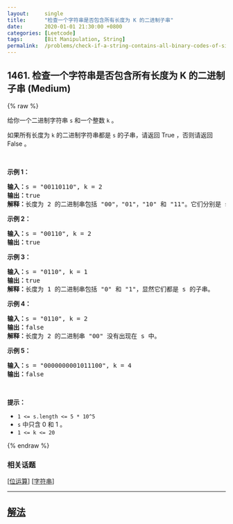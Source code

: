 ```yaml
---
layout:     single
title:      "检查一个字符串是否包含所有长度为 K 的二进制子串"
date:       2020-01-01 21:30:00 +0800
categories: [Leetcode]
tags:       [Bit Manipulation, String]
permalink:  /problems/check-if-a-string-contains-all-binary-codes-of-size-k/
---
```


## 1461. 检查一个字符串是否包含所有长度为 K 的二进制子串 (Medium)

{% raw %}

<p>给你一个二进制字符串&nbsp;<code>s</code>&nbsp;和一个整数&nbsp;<code>k</code>&nbsp;。</p>

<p>如果所有长度为 <code>k</code>&nbsp;的二进制字符串都是 <code>s</code>&nbsp;的子串，请返回 True ，否则请返回 False 。</p>

<p>&nbsp;</p>

<p><strong>示例 1：</strong></p>

<pre><strong>输入：</strong>s = &quot;00110110&quot;, k = 2
<strong>输出：</strong>true
<strong>解释：</strong>长度为 2 的二进制串包括 &quot;00&quot;，&quot;01&quot;，&quot;10&quot; 和 &quot;11&quot;。它们分别是 s 中下标为 0，1，3，2 开始的长度为 2 的子串。
</pre>

<p><strong>示例 2：</strong></p>

<pre><strong>输入：</strong>s = &quot;00110&quot;, k = 2
<strong>输出：</strong>true
</pre>

<p><strong>示例 3：</strong></p>

<pre><strong>输入：</strong>s = &quot;0110&quot;, k = 1
<strong>输出：</strong>true
<strong>解释：</strong>长度为 1 的二进制串包括 &quot;0&quot; 和 &quot;1&quot;，显然它们都是 s 的子串。
</pre>

<p><strong>示例 4：</strong></p>

<pre><strong>输入：</strong>s = &quot;0110&quot;, k = 2
<strong>输出：</strong>false
<strong>解释：</strong>长度为 2 的二进制串 &quot;00&quot; 没有出现在 s 中。
</pre>

<p><strong>示例 5：</strong></p>

<pre><strong>输入：</strong>s = &quot;0000000001011100&quot;, k = 4
<strong>输出：</strong>false
</pre>

<p>&nbsp;</p>

<p><strong>提示：</strong></p>

<ul>
	<li><code>1 &lt;= s.length &lt;= 5 * 10^5</code></li>
	<li><code>s</code> 中只含 0 和 1 。</li>
	<li><code>1 &lt;= k &lt;= 20</code></li>
</ul>

{% endraw %}

### 相关话题
  [[位运算](https://github.com/openset/leetcode/tree/master/tag/bit-manipulation/README.md)]
  [[字符串](https://github.com/openset/leetcode/tree/master/tag/string/README.md)]

---

## [解法](https://github.com/openset/leetcode/tree/master/problems/check-if-a-string-contains-all-binary-codes-of-size-k)
